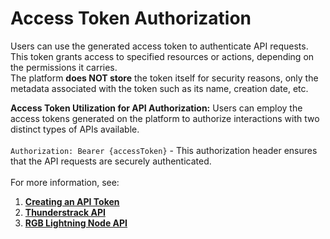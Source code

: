 # Access Token Authorization

Users can use the generated access token to authenticate API requests. This token grants access to specified resources or actions, depending on the permissions it carries. \
The platform **does NOT store** the token itself for security reasons, only the metadata associated with the token such as its name, creation date, etc.

**Access Token Utilization for API Authorization:** Users can employ the access tokens generated on the platform to authorize interactions with two distinct types of APIs available.\
&#x20;\
`Authorization: Bearer {accessToken}` - This authorization header ensures that the API requests are securely authenticated.\
\
For more information, see:

1. [**Creating an API Token**](../general/getting-started-with-thunderstack/create-api-token.md)
2. [**Thunderstrack  API**](../developer-api/thunderstrack-api.md)
3. [**RGB Lightning Node API**](../developer-api/rgb-lightning-node-api.md)
